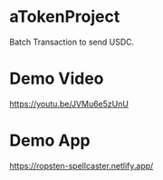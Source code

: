 # aTokenProject
Batch Transaction to send USDC.

# Demo Video
https://youtu.be/JVMu6e5zUnU

# Demo App

https://ropsten-spellcaster.netlify.app/
